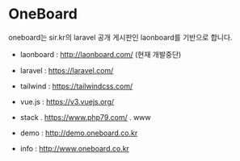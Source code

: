 # OneBoard

oneboard는 sir.kr의 laravel 공개 게시판인 laonboard를 기반으로 합니다.

- laonboard : http://laonboard.com/ (현재 개발중단)
- laravel : https://laravel.com/
- tailwind : https://tailwindcss.com/
- vue.js : https://v3.vuejs.org/
- stack
  . https://www.php79.com/
  . www

- demo : http://demo.oneboard.co.kr
- info : http://www.oneboard.co.kr

